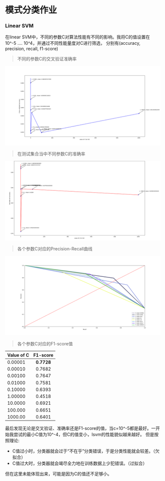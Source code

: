 模式分类作业
==========

### Linear SVM 

在linear SVM中，不同的参数C对算法性能有不同的影响。我将C的值设置在 10^-5 .... 10^4，并通过不同性能量度对C进行筛选，
分别有(accuracy, precision, recall, f1-score)


> 不同的参数C的交叉验证准确率

![不同的参数C的交叉验证准确率](https://github.com/Salon-sai/Pattern-Recognition-hw/blob/master/figure_1-1.png)

> 在测试集合当中不同参数C的准确率

![在测试集合当中不同参数C的准确率](https://github.com/Salon-sai/Pattern-Recognition-hw/blob/master/figure_1-2.png)

> 各个参数C对应的Precision-Recall曲线

![各个参数C对应的Precision-Recall曲线](https://github.com/Salon-sai/Pattern-Recognition-hw/blob/master/figure_1-3.png)

> 各个参数C对应的F1-score值

| Value of C | F1-score |
| -----------|:--------:|
|   0.00001  |**0.7728**|
|   0.00010  | 0.7682   |
|   0.00100  | 0.7647   |
|   0.01000  | 0.7581   |
|   0.10000  | 0.6393   |
|   1.00000  | 0.4518   |
|   10.0000  | 0.6921   |
|   100.000  | 0.6651   |
|   1000.00  | 0.6401   |

最后发现无论是交叉验证、准确率还是F1-score的值，当c=10^-5都是最好。一开始我尝试的最小C值为10^-4，但C的值变小，lsvm的性能貌似越来越好。
但是按照理论:
- C值过小时，分类器就会过于“不在乎”分类错误，于是分类性能就会较差。（欠拟合）
- C值过大时，分类器就会竭尽全力地在训练数据上少犯错误。（过拟合）

但在这里未能体现出来，可能是因为C的值还不足够小。